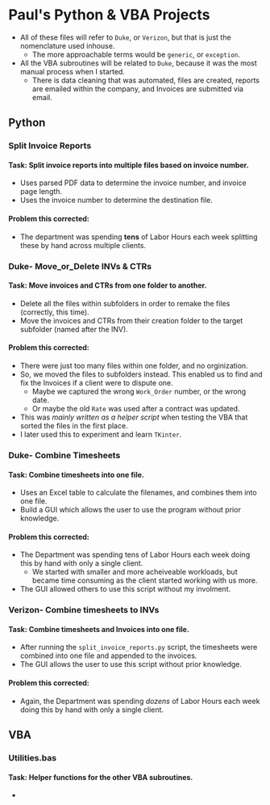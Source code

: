 # Paul's Python & VBA Projects

- All of these files will refer to `Duke`, or `Verizon`, but that is just the nomenclature used inhouse.
    - The more approachable terms would be `generic`, or `exception`.
- All the VBA subroutines will be related to `Duke`, because it was the most manual process when I started.
    - There is data cleaning that was automated, files are created, reports are emailed within the company, and Invoices are submitted via email.

## Python

### Split Invoice Reports 

#### Task: Split invoice reports into multiple files based on invoice number.

- Uses parsed PDF data to determine the invoice number, and invoice page length.
- Uses the invoice number to determine the destination file.

#### Problem this corrected:

- The department was spending **tens** of Labor Hours each week splitting these by hand across multiple clients.

### Duke- Move_or_Delete INVs & CTRs

#### Task: Move invoices and CTRs from one folder to another.

- Delete all the files within subfolders in order to remake the files (correctly, this time).
- Move the invoices and CTRs from their creation folder to the target subfolder (named after the INV).

#### Problem this corrected:

- There were just too many files within one folder, and no orginization.
- So, we moved the files to subfolders instead. This enabled us to find and fix the Invoices if a client were to dispute one.
    - Maybe we captured the wrong `Work_Order` number, or the wrong date.
    - Or maybe the old `Rate` was used after a contract was updated.
- This was *mainly written as a helper script* when testing the VBA that sorted the files in the first place.
- I later used this to experiment and learn `TKinter`.

### Duke- Combine Timesheets

#### Task: Combine timesheets into one file.

- Uses an Excel table to calculate the filenames, and combines them into one file.
- Build a GUI which allows the user to use the program without prior knowledge.

#### Problem this corrected:

- The Department was spending tens of Labor Hours each week doing this by hand with only a single client.
    - We started with smaller and more acheiveable workloads, but became time consuming as the client started working with us more.
- The GUI allowed others to use this script without my involment.

### Verizon- Combine timesheets to INVs

#### Task: Combine timesheets and Invoices into one file.

- After running the `split_invoice_reports.py` script, the timesheets were combined into one file and appended to the invoices.
- The GUI allows the user to use this script without prior knowledge.

#### Problem this corrected:

- Again, the Department was spending *dozens* of Labor Hours each week doing this by hand with only a single client.

## VBA

### Utilities.bas

#### Task: Helper functions for the other VBA subroutines.

- 